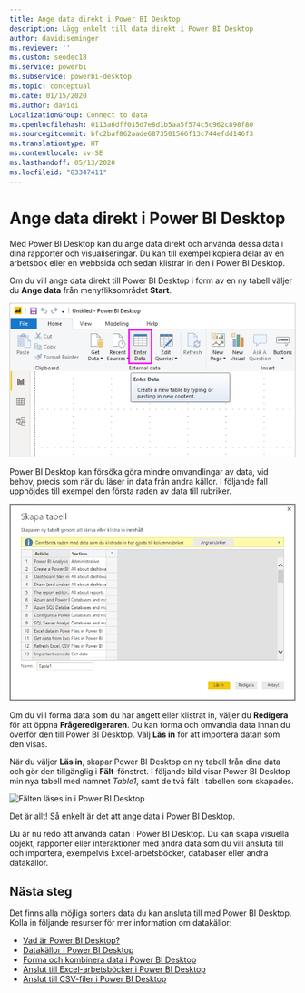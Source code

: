 ```yaml
---
title: Ange data direkt i Power BI Desktop
description: Lägg enkelt till data direkt i Power BI Desktop
author: davidiseminger
ms.reviewer: ''
ms.custom: seodec18
ms.service: powerbi
ms.subservice: powerbi-desktop
ms.topic: conceptual
ms.date: 01/15/2020
ms.author: davidi
LocalizationGroup: Connect to data
ms.openlocfilehash: 0113a6dff015d7e8d1b5aa5f574c5c962c898f80
ms.sourcegitcommit: bfc2baf862aade6873501566f13c744efdd146f3
ms.translationtype: HT
ms.contentlocale: sv-SE
ms.lasthandoff: 05/13/2020
ms.locfileid: "83347411"
---
```

# <a name="enter-data-directly-into-power-bi-desktop"></a>Ange data direkt i Power BI Desktop

Med Power BI Desktop kan du ange data direkt och använda dessa data i dina rapporter och visualiseringar. Du kan till exempel kopiera delar av en arbetsbok eller en webbsida och sedan klistrar in den i Power BI Desktop.

Om du vill ange data direkt till Power BI Desktop i form av en ny tabell väljer du **Ange data** från menyfliksområdet **Start**.

![Välj Ange data på startsidan](media/desktop-enter-data-directly-into-desktop/enter-data-directly_1.png)

Power BI Desktop kan försöka göra mindre omvandlingar av data, vid behov, precis som när du läser in data från andra källor. I följande fall upphöjdes till exempel den första raden av data till rubriker.

![Data där den första raden är kolumnrubriker](media/desktop-enter-data-directly-into-desktop/enter-data-directly_2.png)

Om du vill forma data som du har angett eller klistrat in, väljer du **Redigera** för att öppna **Frågeredigeraren**. Du kan forma och omvandla data innan du överför den till Power BI Desktop. Välj **Läs in** för att importera datan som den visas.

När du väljer **Läs in**, skapar Power BI Desktop en ny tabell från dina data och gör den tillgänglig i **Fält**-fönstret. I följande bild visar Power BI Desktop min nya tabell med namnet *Table1*, samt de två fält i tabellen som skapades.

![Fälten läses in i Power BI Desktop](media/desktop-enter-data-directly-into-desktop/enter-data-directly_3.png)

Det är allt! Så enkelt är det att ange data i Power BI Desktop.

Du är nu redo att använda datan i Power BI Desktop. Du kan skapa visuella objekt, rapporter eller interaktioner med andra data som du vill ansluta till och importera, exempelvis Excel-arbetsböcker, databaser eller andra datakällor.

## <a name="next-steps"></a>Nästa steg

Det finns alla möjliga sorters data du kan ansluta till med Power BI Desktop. Kolla in följande resurser för mer information om datakällor:

* [Vad är Power BI Desktop?](../fundamentals/desktop-what-is-desktop.md)
* [Datakällor i Power BI Desktop](desktop-data-sources.md)
* [Forma och kombinera data i Power BI Desktop](desktop-shape-and-combine-data.md)
* [Anslut till Excel-arbetsböcker i Power BI Desktop](desktop-connect-excel.md)
* [Anslut till CSV-filer i Power BI Desktop](desktop-connect-csv.md)

